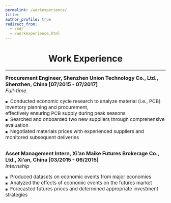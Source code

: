 ```yaml
---
permalink: /workexperience/
title: 
author_profile: true
redirect_from: 
  - /md/
  - /workexperience.html
---
```

<head>
    <style>
        .bolder-text {
            font-weight: 500; /* Adjust the value to make it slightly bolder */
        }
    </style>
</head>

# <center> Work Experience </center>
- - -

<style>
.custom-bullet {
    list-style-type: none;
    padding-left: 0;
}

.custom-bullet li::before {
    content: "\25A0"; /* Unicode character for a small square */
    font-size: 8px; /* Adjust this value to change the icon size */
    margin-right: 1.0em; /* Adjust this value to control the spacing */
}
</style>



<ul class="custom-bullet">
  <span style="font-size: 16px;"><strong>Procurement Engineer, Shenzhen Union Technology Co., Ltd., Shenzhen, China [07/2015 - 07/2017]</strong></span><br>
  <span style="font-size: 16px;"> <i>Full-time</i></span>
    <ul class="custom-bullet">
      <li><span style="font-size: 15px; ">Conducted economic cycle research to analyze material (i.e., PCB) inventory planning and procurement, <br/>effectively ensuring PCB supply during peak seasons</span></li>
      <li><span style="font-size: 15px; ">Searched and onboarded two new suppliers through comprehensive evaluation</span></li>
      <li><span style="font-size: 15px; ">Negotiated materials prices with experienced suppliers and monitored subsequent deliveries</span></li><br>
     </ul>
  </ul>


<ul class="custom-bullet">
  <span style="font-size: 16px;"><strong>Asset Management Intern, Xi’an Maike Futures Brokerage Co., Ltd., Xi’an, China [03/2015 - 06/2015]</strong></span><br>
  <span style="font-size: 16px;"><i>Internship</i></span>
    <ul class="custom-bullet">
      <li><span style="font-size: 15px; ">Produced datasets on economic events from major economies</span></li>
      <li><span style="font-size: 15px; ">Analyzed the effects of economic events on the futures market</span></li>
      <li><span style="font-size: 15px; ">Forecasted futures prices and determined appropriate investment strategies</span></li>
     </ul>
</ul>



<!--
<span style="font-size: 17px;"><strong>Full-time Job</strong></span>
<ul class="custom-bullet">
  <span style="font-size: 16px;"><strong>Procurement Engineer, Shenzhen Union Technology Co., Ltd., Shenzhen, China [07/2015 - 07/2017]</strong></span>
    <ul class="custom-bullet">
      <li><span style="font-size: 15px; font-family: monospace;">Conducted economic cycle research to analyze material (i.e., PCB) inventory planning and procurement, effectively ensuring PCB supply during peak seasons</span></li>
      <li><span style="font-size: 15px; font-family: monospace;">Searched and onboarded two new suppliers through comprehensive evaluation</span></li>
      <li><span style="font-size: 15px; font-family: monospace;">Negotiated materials prices with experienced suppliers and monitored subsequent deliveries</span></li>
     </ul>
  </ul>
  
<br>

<span style="font-size: 17px;"><strong>Internship</strong></span>
<ul class="custom-bullet">
  <span style="font-size: 16px;"><strong>Asset Management Intern, Xi’an Maike Futures Brokerage Co., Ltd., Xi’an, China [03/2015 - 06/2015]</strong></span>
    <ul class="custom-bullet">
      <li><span style="font-size: 15px; font-family: monospace;">Produced datasets on economic events from major economies</span></li>
      <li><span style="font-size: 15px; font-family: monospace;">Analyzed the effects of economic events on the futures market</span></li>
      <li><span style="font-size: 15px; font-family: monospace;">Forecasted futures prices and determined appropriate investment strategies</span></li>
     </ul>
</ul>
-->
